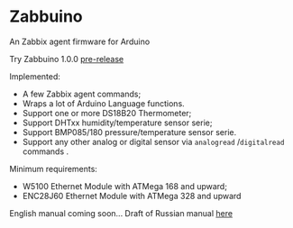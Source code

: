 # Zabbuino
An Zabbix agent firmware for Arduino

Try Zabbuino 1.0.0 [pre-release](https://github.com/zbx-sadman/Zabbuino/tree/master/v1.0.0_pre-release)

Implemented:
- A few Zabbix agent commands;
- Wraps a lot of Arduino Language functions.
- Support one or more DS18B20 Thermometer;
- Support DHTxx humidity/temperature sensor serie;
- Support BMP085/180 pressure/temperature sensor serie.
- Support any other analog or digital sensor via `analogread` /`digitalread` commands .

Minimum requirements: 
- W5100 Ethernet Module with ATMega 168 and upward;
- ENC28J60 Ethernet Module with ATMega 328 and upward

English manual coming soon... Draft of Russian manual [here](https://github.com/zbx-sadman/zabbuino/wiki/Zabbuino-in-Russian)

